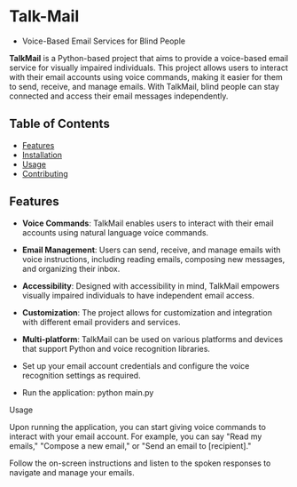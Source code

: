 # Talk-Mail
- Voice-Based Email Services for Blind People

**TalkMail** is a Python-based project that aims to provide a voice-based email service for visually impaired 
individuals. This project allows users to interact with their email accounts using voice commands, making it easier for 
them to send, receive, and manage emails. With TalkMail, blind people can stay connected and access their email messages 
independently.

## Table of Contents

- [Features](#features)
- [Installation](#installation)
- [Usage](#usage)
- [Contributing](#contributing)


## Features

- **Voice Commands**: TalkMail enables users to interact with their email accounts using natural language voice
  commands.

- **Email Management**: Users can send, receive, and manage emails with voice instructions, including reading emails,
  composing new messages, and organizing their inbox.

- **Accessibility**: Designed with accessibility in mind, TalkMail empowers visually impaired individuals to have
  independent email access.

- **Customization**: The project allows for customization and integration with different email providers and services.

- **Multi-platform**: TalkMail can be used on various platforms and devices that support Python and voice recognition
  libraries.

- Set up your email account credentials and configure the voice recognition settings as required.
- Run the application:
  python main.py

Usage

Upon running the application, you can start giving voice commands to interact with your email account. For example, you can say "Read my emails," "Compose a new email," or "Send an email to [recipient]."

Follow the on-screen instructions and listen to the spoken responses to navigate and manage your emails.
